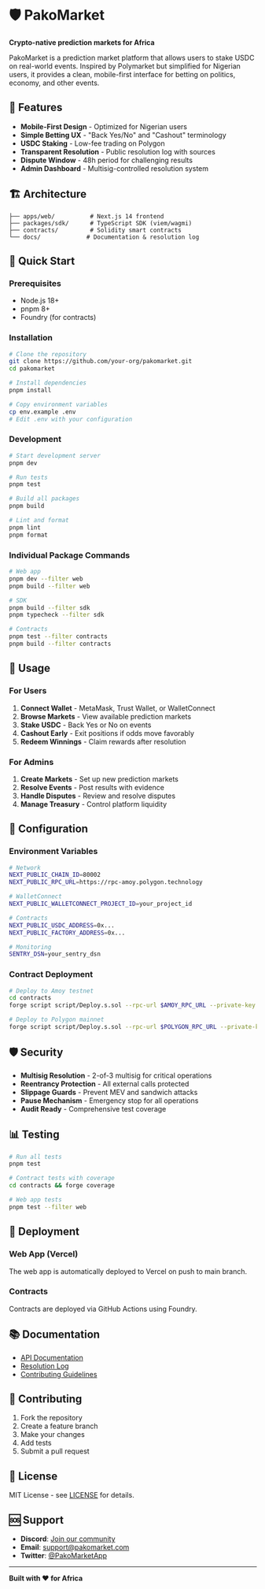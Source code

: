 # 🛡️ PakoMarket

**Crypto-native prediction markets for Africa**

PakoMarket is a prediction market platform that allows users to stake USDC on real-world events. Inspired by Polymarket but simplified for Nigerian users, it provides a clean, mobile-first interface for betting on politics, economy, and other events.

## 🎯 Features

- **Mobile-First Design** - Optimized for Nigerian users
- **Simple Betting UX** - "Back Yes/No" and "Cashout" terminology
- **USDC Staking** - Low-fee trading on Polygon
- **Transparent Resolution** - Public resolution log with sources
- **Dispute Window** - 48h period for challenging results
- **Admin Dashboard** - Multisig-controlled resolution system

## 🏗️ Architecture

```
├── apps/web/          # Next.js 14 frontend
├── packages/sdk/      # TypeScript SDK (viem/wagmi)
├── contracts/         # Solidity smart contracts
└── docs/             # Documentation & resolution log
```

## 🚀 Quick Start

### Prerequisites

- Node.js 18+
- pnpm 8+
- Foundry (for contracts)

### Installation

```bash
# Clone the repository
git clone https://github.com/your-org/pakomarket.git
cd pakomarket

# Install dependencies
pnpm install

# Copy environment variables
cp env.example .env
# Edit .env with your configuration
```

### Development

```bash
# Start development server
pnpm dev

# Run tests
pnpm test

# Build all packages
pnpm build

# Lint and format
pnpm lint
pnpm format
```

### Individual Package Commands

```bash
# Web app
pnpm dev --filter web
pnpm build --filter web

# SDK
pnpm build --filter sdk
pnpm typecheck --filter sdk

# Contracts
pnpm test --filter contracts
pnpm build --filter contracts
```

## 📱 Usage

### For Users

1. **Connect Wallet** - MetaMask, Trust Wallet, or WalletConnect
2. **Browse Markets** - View available prediction markets
3. **Stake USDC** - Back Yes or No on events
4. **Cashout Early** - Exit positions if odds move favorably
5. **Redeem Winnings** - Claim rewards after resolution

### For Admins

1. **Create Markets** - Set up new prediction markets
2. **Resolve Events** - Post results with evidence
3. **Handle Disputes** - Review and resolve disputes
4. **Manage Treasury** - Control platform liquidity

## 🔧 Configuration

### Environment Variables

```bash
# Network
NEXT_PUBLIC_CHAIN_ID=80002
NEXT_PUBLIC_RPC_URL=https://rpc-amoy.polygon.technology

# WalletConnect
NEXT_PUBLIC_WALLETCONNECT_PROJECT_ID=your_project_id

# Contracts
NEXT_PUBLIC_USDC_ADDRESS=0x...
NEXT_PUBLIC_FACTORY_ADDRESS=0x...

# Monitoring
SENTRY_DSN=your_sentry_dsn
```

### Contract Deployment

```bash
# Deploy to Amoy testnet
cd contracts
forge script script/Deploy.s.sol --rpc-url $AMOY_RPC_URL --private-key $PRIVATE_KEY --broadcast

# Deploy to Polygon mainnet
forge script script/Deploy.s.sol --rpc-url $POLYGON_RPC_URL --private-key $PRIVATE_KEY --broadcast --verify
```

## 🛡️ Security

- **Multisig Resolution** - 2-of-3 multisig for critical operations
- **Reentrancy Protection** - All external calls protected
- **Slippage Guards** - Prevent MEV and sandwich attacks
- **Pause Mechanism** - Emergency stop for all operations
- **Audit Ready** - Comprehensive test coverage

## 📊 Testing

```bash
# Run all tests
pnpm test

# Contract tests with coverage
cd contracts && forge coverage

# Web app tests
pnpm test --filter web
```

## 🚀 Deployment

### Web App (Vercel)

The web app is automatically deployed to Vercel on push to main branch.

### Contracts

Contracts are deployed via GitHub Actions using Foundry.

## 📚 Documentation

- [API Documentation](./docs/api/README.md)
- [Resolution Log](./docs/resolution-log.md)
- [Contributing Guidelines](./docs/CONTRIBUTING.md)

## 🤝 Contributing

1. Fork the repository
2. Create a feature branch
3. Make your changes
4. Add tests
5. Submit a pull request

## 📄 License

MIT License - see [LICENSE](./LICENSE) for details.

## 🆘 Support

- **Discord**: [Join our community](https://discord.gg/pakomarket)
- **Email**: [support@pakomarket.com](mailto:support@pakomarket.com)
- **Twitter**: [@PakoMarketApp](https://twitter.com/PakoMarketApp)

---

**Built with ❤️ for Africa**
